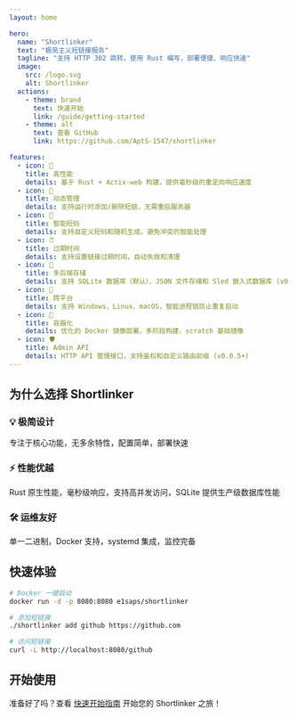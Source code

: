 ```yaml
---
layout: home

hero:
  name: "Shortlinker"
  text: "极简主义短链接服务"
  tagline: "支持 HTTP 302 跳转，使用 Rust 编写，部署便捷、响应快速"
  image:
    src: /logo.svg
    alt: Shortlinker
  actions:
    - theme: brand
      text: 快速开始
      link: /guide/getting-started
    - theme: alt
      text: 查看 GitHub
      link: https://github.com/AptS-1547/shortlinker

features:
  - icon: 🚀
    title: 高性能
    details: 基于 Rust + Actix-web 构建，提供毫秒级的重定向响应速度
  - icon: 🎯
    title: 动态管理
    details: 支持运行时添加/删除短链，无需重启服务器
  - icon: 🎲
    title: 智能短码
    details: 支持自定义短码和随机生成，避免冲突的智能处理
  - icon: ⏰
    title: 过期时间
    details: 支持设置链接过期时间，自动失效和清理
  - icon: 💾
    title: 多后端存储
    details: 支持 SQLite 数据库（默认）、JSON 文件存储和 Sled 嵌入式数据库 (v0.1.0+)
  - icon: 🔄
    title: 跨平台
    details: 支持 Windows、Linux、macOS，智能进程锁防止重复启动
  - icon: 🐳
    title: 容器化
    details: 优化的 Docker 镜像部署，多阶段构建，scratch 基础镜像
  - icon: 🛡️
    title: Admin API
    details: HTTP API 管理接口，支持鉴权和自定义路由前缀 (v0.0.5+)
---
```

## 为什么选择 Shortlinker

### 💡 极简设计
专注于核心功能，无多余特性，配置简单，部署快速

### ⚡ 性能优越
Rust 原生性能，毫秒级响应，支持高并发访问，SQLite 提供生产级数据库性能

### 🛠️ 运维友好
单一二进制，Docker 支持，systemd 集成，监控完备

## 快速体验

```bash
# Docker 一键启动
docker run -d -p 8080:8080 e1saps/shortlinker

# 添加短链接
./shortlinker add github https://github.com

# 访问短链接
curl -L http://localhost:8080/github
```

## 开始使用

准备好了吗？查看 [快速开始指南](/guide/getting-started) 开始您的 Shortlinker 之旅！
